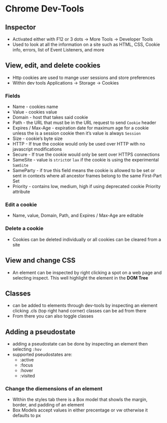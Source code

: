 # Chrome Dev-Tools

## Inspector

- Activated either with F12 or 3 dots → More Tools → Developer Tools
- Used to look at all the information on a site such as HTML, CSS, Cookie info, errors, list of Event Listeners, and more

## View, edit, and delete cookies

- Http cookies are used to mange user sessions and store preferences
- Within dev tools Applications → Storage → Cookies

### Fields

- Name - cookies name
- Value - cookies value
- Domain - host that takes said cookie
- Path - the URL that must be in the URL request to send `Cookie` header
- Expires / Max-Age - expiration date  for maximum age for a cookie unless the is a session cookie then it’s value is always `Session`
- Size - cookie’s byte size
- HTTP -  If true the cookie would only be used over HTTP with no javascript modifications
- Secure - If true the cookie would only be sent over HTTPS connections
- SameSite - value is `strict`or `lax` if the cookie is using the experimental `SamSite`
- SameParty - if  true this field means the cookie is allowed to be set or sent in contexts where all ancestor frames belong to the same First-Part Set
- Priority - contains low, medium, high if using deprecated cookie Priority attribute

### Edit a cookie

- Name, value, Domain, Path, and Expires / Max-Age are editable

### Delete a cookie

- Cookies can be deleted individually or all cookies can be cleared from a site

## View and change CSS

- An element can be inspected by right clicking a spot on a web page and selecting inspect. This well highlight the element in the **DOM Tree**

## Classes

- can be added to elements through dev-tools by inspecting an element clicking .cls (top right hand corner) classes can be ad from there
- From there you can also toggle classes

## Adding a pseudostate

- adding a pseudostate can be done by inspecting an element then selecting `:hov`
- supported pseudostates are:
    - :active
    - :focus
    - :hover
    - :visited

### Change the diemensions of an element

- WIthin the styles tab there is a Box model that showls the margin, border, and padding of an element
- Box Models accept values in either precentage or vw otherwise it defaults to px